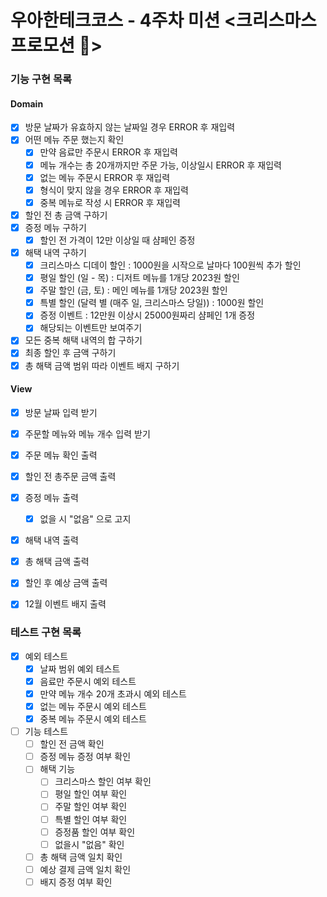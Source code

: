# 우아한테크코스 - 4주차 미션 <크리스마스 프로모션 🎄>

### 기능 구현 목록

#### Domain

- [x] 방문 날짜가 유효하지 않는 날짜일 경우 ERROR 후 재입력
- [x] 어떤 메뉴 주문 했는지 확인
  - [x] 만약 음료만 주문시 ERROR 후 재입력
  - [x] 메뉴 개수는 총 20개까지만 주문 가능, 이상일시 ERROR 후 재입력
  - [x] 없는 메뉴 주문시 ERROR 후 재입력
  - [x] 형식이 맞지 않을 경우 ERROR 후 재입력
  - [x] 중복 메뉴로 작성 시 ERROR 후 재입력
- [x] 할인 전 총 금액 구하기
- [x] 증정 메뉴 구하기
  - [x] 할인 전 가격이 12만 이상일 때 샴페인 증정
- [x] 해택 내역 구하기
  - [x] 크리스마스 디데이 할인 : 1000원을 시작으로 날마다 100원씩 추가 할인
  - [x] 평일 할인 (일 - 목) : 디저트 메뉴를 1개당 2023원 할인
  - [x] 주말 할인 (금, 토) : 메인 메뉴를 1개당 2023원 할인
  - [x] 특별 할인 (달력 별 (매주 일, 크리스마스 당일)) : 1000원 할인
  - [x] 증정 이벤트 : 12만원 이상시 25000원짜리 샴페인 1개 증정
  - [x] 해당되는 이벤트만 보여주기
- [x] 모든 중복 해택 내역의 합 구하기
- [x] 최종 할인 후 금액 구하기
- [x] 총 해택 금액 범위 따라 이벤트 배지 구하기

#### View

- [x] 방문 날짜 입력 받기
- [x] 주문할 메뉴와 메뉴 개수 입력 받기

- [x] 주문 메뉴 확인 출력
- [x] 할인 전 총주문 금액 출력
- [x] 증정 메뉴 출력
  - [x] 없을 시 "없음" 으로 고지
- [x] 해택 내역 출력
- [x] 총 해택 금액 출력
- [x] 할인 후 예상 금액 출력
- [x] 12월 이벤트 배지 출력

### 테스트 구현 목록

- [x] 예외 테스트
  - [x] 날짜 범위 예외 테스트
  - [x] 음료만 주문시 예외 테스트
  - [x] 만약 메뉴 개수 20개 초과시 예외 테스트
  - [x] 없는 메뉴 주문시 예외 테스트
  - [x] 중복 메뉴 주문시 예외 테스트
- [ ] 기능 테스트
  - [ ] 할인 전 금액 확인
  - [ ] 증정 메뉴 증정 여부 확인
  - [ ] 해택 기능
    - [ ] 크리스마스 할인 여부 확인
    - [ ] 평일 할인 여부 확인
    - [ ] 주말 할인 여부 확인
    - [ ] 특별 할인 여부 확인
    - [ ] 증정품 할인 여부 확인
    - [ ] 없을시 "없음" 확인
  - [ ] 총 해택 금액 일치 확인
  - [ ] 예상 결제 금액 일치 확인
  - [ ] 배지 증정 여부 확인
